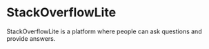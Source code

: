 # StackOverflowLite

StackOverflowLite is a platform where people can ask questions and provide answers.
